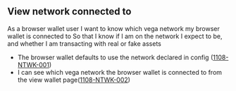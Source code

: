 ## View network connected to

As a browser wallet user I want to know which vega network my browser wallet is connected to So that I know if I am on the network I expect to be, and whether I am transacting with real or fake assets

- The browser wallet defaults to use the network declared in config (<a name="1108-NTWK-001" href="#1108-NTWK-001">1108-NTWK-001</a>)
- I can see which vega network the browser wallet is connected to from the view wallet page(<a name="1108-NTWK-002" href="#1108-NTWK-002">1108-NTWK-002</a>)

